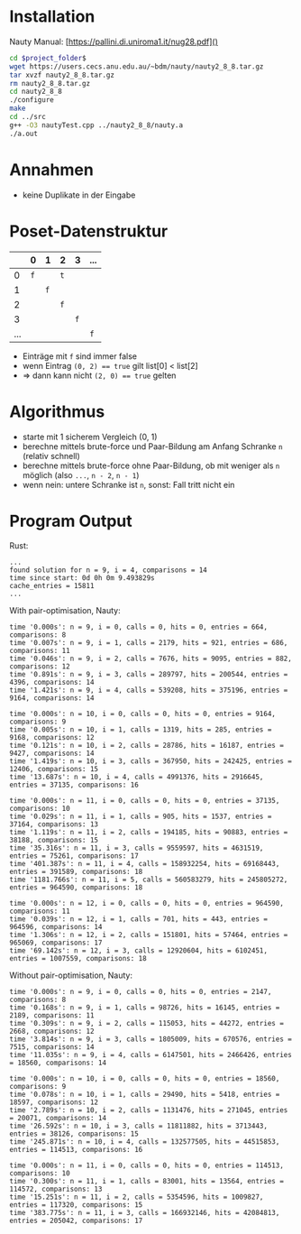 # Installation
Nauty Manual: [https://pallini.di.uniroma1.it/nug28.pdf]()
```sh
cd $project_folder$
wget https://users.cecs.anu.edu.au/~bdm/nauty/nauty2_8_8.tar.gz
tar xvzf nauty2_8_8.tar.gz
rm nauty2_8_8.tar.gz
cd nauty2_8_8
./configure
make
cd ../src
g++ -O3 nautyTest.cpp ../nauty2_8_8/nauty.a
./a.out
```

# Annahmen
- keine Duplikate in der Eingabe

# Poset-Datenstruktur
|     | 0 | 1 | 2 | 3 | ... |
| -   | - | - | - | - |  -  |
| 0   | `f` |   | `t` |   |     |
| 1   |   | `f` |   |   |     |
| 2   |   |   | `f` |   |     |
| 3   |   |   |   | `f` |     |
| ... |   |   |   |   |  `f`  |

- Einträge mit `f` sind immer false
- wenn Eintrag `(0, 2) == true` gilt list[0] < list[2]
- => dann kann nicht `(2, 0) == true` gelten


# Algorithmus
- starte mit 1 sicherem Vergleich (0, 1)
- berechne mittels brute-force und Paar-Bildung am Anfang Schranke `n` (relativ schnell)
- berechne mittels brute-force ohne Paar-Bildung, ob mit weniger als `n` möglich (also `...`, `n - 2`, `n - 1`)
- wenn nein: untere Schranke ist `n`, sonst: Fall tritt nicht ein

# Program Output
Rust:
```
...
found solution for n = 9, i = 4, comparisons = 14
time since start: 0d 0h 0m 9.493829s
cache_entries = 15811
...
```

With pair-optimisation, Nauty:
```
time '0.000s': n = 9, i = 0, calls = 0, hits = 0, entries = 664, comparisons: 8
time '0.007s': n = 9, i = 1, calls = 2179, hits = 921, entries = 686, comparisons: 11
time '0.046s': n = 9, i = 2, calls = 7676, hits = 9095, entries = 882, comparisons: 12
time '0.891s': n = 9, i = 3, calls = 289797, hits = 200544, entries = 4396, comparisons: 14
time '1.421s': n = 9, i = 4, calls = 539208, hits = 375196, entries = 9164, comparisons: 14

time '0.000s': n = 10, i = 0, calls = 0, hits = 0, entries = 9164, comparisons: 9
time '0.005s': n = 10, i = 1, calls = 1319, hits = 285, entries = 9168, comparisons: 12
time '0.121s': n = 10, i = 2, calls = 28786, hits = 16187, entries = 9427, comparisons: 14
time '1.419s': n = 10, i = 3, calls = 367950, hits = 242425, entries = 12406, comparisons: 15
time '13.687s': n = 10, i = 4, calls = 4991376, hits = 2916645, entries = 37135, comparisons: 16

time '0.000s': n = 11, i = 0, calls = 0, hits = 0, entries = 37135, comparisons: 10
time '0.029s': n = 11, i = 1, calls = 905, hits = 1537, entries = 37164, comparisons: 13
time '1.119s': n = 11, i = 2, calls = 194185, hits = 90883, entries = 38188, comparisons: 15
time '35.316s': n = 11, i = 3, calls = 9559597, hits = 4631519, entries = 75261, comparisons: 17
time '401.387s': n = 11, i = 4, calls = 158932254, hits = 69168443, entries = 391589, comparisons: 18
time '1181.766s': n = 11, i = 5, calls = 560583279, hits = 245805272, entries = 964590, comparisons: 18

time '0.000s': n = 12, i = 0, calls = 0, hits = 0, entries = 964590, comparisons: 11
time '0.039s': n = 12, i = 1, calls = 701, hits = 443, entries = 964596, comparisons: 14
time '1.306s': n = 12, i = 2, calls = 151801, hits = 57464, entries = 965069, comparisons: 17
time '69.142s': n = 12, i = 3, calls = 12920604, hits = 6102451, entries = 1007559, comparisons: 18
```

Without pair-optimisation, Nauty:
```
time '0.000s': n = 9, i = 0, calls = 0, hits = 0, entries = 2147, comparisons: 8
time '0.168s': n = 9, i = 1, calls = 98726, hits = 16145, entries = 2189, comparisons: 11
time '0.309s': n = 9, i = 2, calls = 115053, hits = 44272, entries = 2668, comparisons: 12
time '3.814s': n = 9, i = 3, calls = 1805009, hits = 670576, entries = 7515, comparisons: 14
time '11.035s': n = 9, i = 4, calls = 6147501, hits = 2466426, entries = 18560, comparisons: 14

time '0.000s': n = 10, i = 0, calls = 0, hits = 0, entries = 18560, comparisons: 9
time '0.078s': n = 10, i = 1, calls = 29490, hits = 5418, entries = 18597, comparisons: 12
time '2.789s': n = 10, i = 2, calls = 1131476, hits = 271045, entries = 20071, comparisons: 14
time '26.592s': n = 10, i = 3, calls = 11811882, hits = 3713443, entries = 38126, comparisons: 15
time '245.871s': n = 10, i = 4, calls = 132577505, hits = 44515853, entries = 114513, comparisons: 16

time '0.000s': n = 11, i = 0, calls = 0, hits = 0, entries = 114513, comparisons: 10
time '0.300s': n = 11, i = 1, calls = 83001, hits = 13564, entries = 114572, comparisons: 13
time '15.251s': n = 11, i = 2, calls = 5354596, hits = 1009827, entries = 117320, comparisons: 15
time '383.775s': n = 11, i = 3, calls = 166932146, hits = 42084813, entries = 205042, comparisons: 17
```